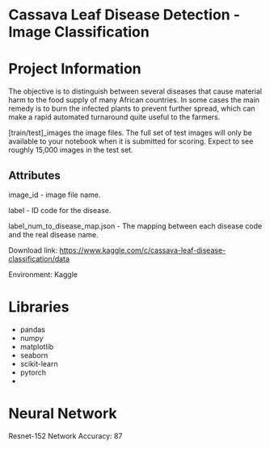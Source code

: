# Cassava Leaf Disease Detection - Image Classification
# Project Information
The objective is to distinguish between several diseases that cause material harm to the food supply of many African countries. In some cases the main remedy is to burn the infected plants to prevent further spread, which can make a rapid automated turnaround quite useful to the farmers.

[train/test]_images the image files. The full set of test images will only be available to your notebook when it is submitted for scoring. Expect to see roughly 15,000 images in the test set.

## Attributes
image_id - image file name.

label - ID code for the disease.

label_num_to_disease_map.json - The mapping between each disease code and the real disease name.

Download link: https://www.kaggle.com/c/cassava-leaf-disease-classification/data

Environment: Kaggle

# Libraries
- pandas
- numpy
- matplotlib
- seaborn
- scikit-learn
- pytorch
- 
# Neural Network
Resnet-152 Network
Accuracy: 87
